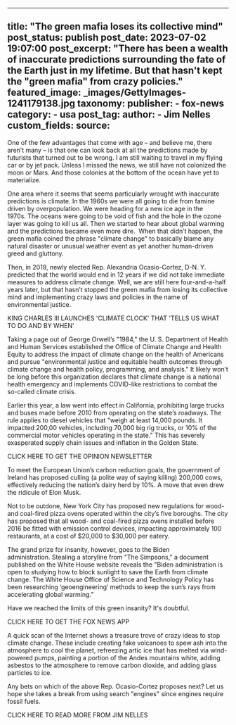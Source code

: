 
---
title: "The green mafia loses its collective mind" 
post_status: publish
post_date: 2023-07-02 19:07:00 
post_excerpt: "There has been a wealth of inaccurate predictions surrounding the fate of the Earth just in my lifetime. But that hasn&#39;t kept the &quot;green mafia&quot; from crazy policies."
featured_image: _images/GettyImages-1241179138.jpg 
taxonomy:
    publisher:
        - fox-news
    category:
        - usa 
    post_tag:
    author:
        - Jim Nelles
custom_fields:
    source: 
---
One of the few advantages that come with age – and believe me, there aren’t many – is that one can look back at all the predictions made by futurists that turned out to be wrong. I am still waiting to travel in my flying car or by jet pack. Unless I missed the news, we still have not colonized the moon or Mars. And those colonies at the bottom of the ocean have yet to materialize.

One area where it seems that seems particularly wrought with inaccurate predictions is climate. In the 1960s we were all going to die from famine driven by overpopulation. We were heading for a new ice age in the 1970s. The oceans were going to be void of fish and the hole in the ozone layer was going to kill us all. Then we started to hear about global warming and the predictions became even more dire.  When that didn’t happen, the green mafia coined the phrase &quot;climate change&quot; to basically blame any natural disaster or unusual weather event as yet another human-driven greed and gluttony.

Then, in 2019, newly elected Rep. Alexandria Ocasio-Cortez, D-N. Y. predicted that the world would end in 12 years if we did not take immediate measures to address climate change. Well, we are still here four-and-a-half years later, but that hasn’t stopped the green mafia from losing its collective mind and implementing crazy laws and policies in the name of environmental justice.

KING CHARLES III LAUNCHES &#39;CLIMATE CLOCK&#39; THAT &#39;TELLS US WHAT TO DO AND BY WHEN&#39;

Taking a page out of George Orwell’s &quot;1984,&quot; the U. S. Department of Health and Human Services established the Office of Climate Change and Health Equity to address the impact of climate change on the health of Americans and pursue &quot;environmental justice and equitable health outcomes through climate change and health policy, programming, and analysis.&quot; It likely won’t be long before this organization declares that climate change is a national health emergency and implements COVID-like restrictions to combat the so-called climate crisis.

Earlier this year, a law went into effect in California, prohibiting large trucks and buses made before 2010 from operating on the state’s roadways. The rule applies to diesel vehicles that &quot;weigh at least 14,000 pounds. It impacted 200,00 vehicles, including 70,000 big rig trucks, or 10% of the commercial motor vehicles operating in the state.&quot; This has severely exasperated supply chain issues and inflation in the Golden State.

CLICK HERE TO GET THE OPINION NEWSLETTER

To meet the European Union’s carbon reduction goals, the government of Ireland has proposed culling (a polite way of saying killing) 200,000 cows, effectively reducing the nation’s dairy herd by 10%. A move that even drew the ridicule of Elon Musk.

Not to be outdone, New York City has proposed new regulations for wood- and coal-fired pizza ovens operated within the city’s five boroughs. The city has proposed that all wood- and coal-fired pizza ovens installed before 2016 be fitted with emission control devices, impacting approximately 100 restaurants, at a cost of $20,000 to $30,000 per eatery.

The grand prize for insanity, however, goes to the Biden administration. Stealing a storyline from &quot;The Simpsons,&quot; a document published on the White House website reveals the &quot;Biden administration is open to studying how to block sunlight to save the Earth from climate change. The White House Office of Science and Technology Policy has been researching ‘geoengineering’ methods to keep the sun’s rays from accelerating global warming.&quot;

Have we reached the limits of this green insanity? It&#39;s doubtful.

CLICK HERE TO GET THE FOX NEWS APP

A quick scan of the Internet shows a treasure trove of crazy ideas to stop climate change. These include creating fake volcanoes to spew ash into the atmosphere to cool the planet, refreezing artic ice that has melted via wind-powered pumps, painting a portion of the Andes mountains white, adding asbestos to the atmosphere to remove carbon dioxide, and adding glass particles to ice.

Any bets on which of the above Rep. Ocasio-Cortez proposes next? Let us hope she takes a break from using search &quot;engines&quot; since engines require fossil fuels.

CLICK HERE TO READ MORE FROM JIM NELLES 
